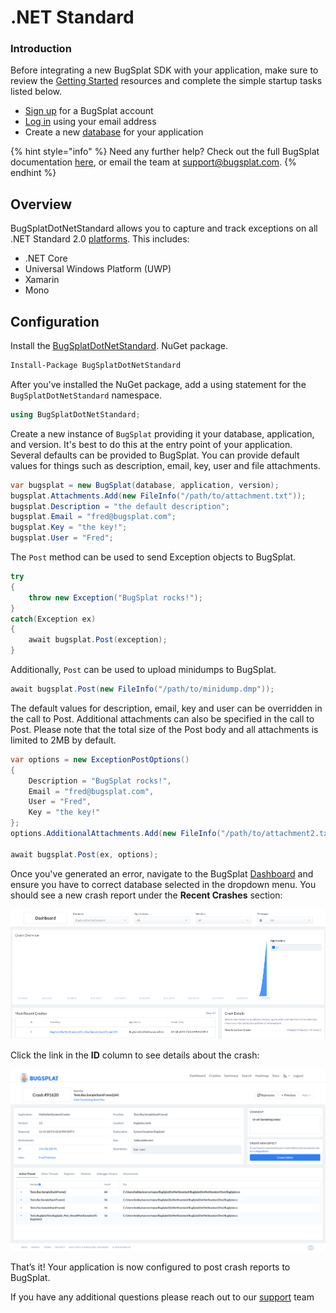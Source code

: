 # .NET Standard

### Introduction <a id="intro"></a>

Before integrating a new BugSplat SDK with your application, make sure to review the [Getting Started](../../) resources and complete the simple startup tasks listed below.

* [Sign up](https://app.bugsplat.com/v2/sign-up) for a BugSplat account
* [Log in](https://app.bugsplat.com/auth0/login) using your email address
* Create a new [database](https://app.bugsplat.com/v2/company) for your application

{% hint style="info" %}
Need any further help? Check out the full BugSplat documentation [here](../../../../), or email the team at [support@bugsplat.com](mailto:support@bugsplat.com).
{% endhint %}

## Overview

BugSplatDotNetStandard allows you to capture and track exceptions on all .NET Standard 2.0 [platforms](https://docs.microsoft.com/en-us/dotnet/standard/net-standard). This includes:

* .NET Core
* Universal Windows Platform \(UWP\)
* Xamarin
* Mono

## Configuration

Install the [BugSplatDotNetStandard](https://www.nuget.org/packages/BugSplatDotNetStandard/). NuGet package.

```bash
Install-Package BugSplatDotNetStandard
```

After you've installed the NuGet package, add a using statement for the `BugSplatDotNetStandard` namespace.

```csharp
using BugSplatDotNetStandard;
```

Create a new instance of `BugSplat` providing it your database, application, and version. It's best to do this at the entry point of your application. Several defaults can be provided to BugSplat. You can provide default values for things such as description, email, key, user and file attachments.

```csharp
var bugsplat = new BugSplat(database, application, version);
bugsplat.Attachments.Add(new FileInfo("/path/to/attachment.txt"));
bugsplat.Description = "the default description";
bugsplat.Email = "fred@bugsplat.com";
bugsplat.Key = "the key!";
bugsplat.User = "Fred";
```

The `Post` method can be used to send Exception objects to BugSplat.

```csharp
try
{
    throw new Exception("BugSplat rocks!");
}
catch(Exception ex)
{
    await bugsplat.Post(exception);
}
```

Additionally, `Post` can be used to upload minidumps to BugSplat.

```csharp
await bugsplat.Post(new FileInfo("/path/to/minidump.dmp"));
```

The default values for description, email, key and user can be overridden in the call to Post. Additional attachments can also be specified in the call to Post. Please note that the total size of the Post body and all attachments is limited to 2MB by default.

```csharp
var options = new ExceptionPostOptions()
{
    Description = "BugSplat rocks!",
    Email = "fred@bugsplat.com",
    User = "Fred",
    Key = "the key!"
};
options.AdditionalAttachments.Add(new FileInfo("/path/to/attachment2.txt"));

await bugsplat.Post(ex, options);
```

Once you've generated an error, navigate to the BugSplat [Dashboard](https://app.bugsplat.com/v2/dashboard) and ensure you have to correct database selected in the dropdown menu. You should see a new crash report under the **Recent Crashes** section:

![BugSplat Dashboard](../../../../.gitbook/assets/dot-net-standard-dashboard.png)

Click the link in the **ID** column to see details about the crash:

![.NET Standard Crash](../../../../.gitbook/assets/dot-net-standard-crash.png)

That’s it! Your application is now configured to post crash reports to BugSplat.

If you have any additional questions please reach out to our [support](mailto:support@bugsplat.com) team

